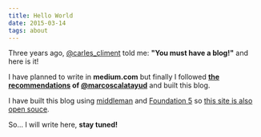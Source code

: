 ```yaml
---
title: Hello World
date: 2015-03-14
tags: about
---
```


Three years ago, [@carles_climent](https://twitter.com/carles_climent) told me: **"You must have a blog!"** and here is it!

I have planned to write in **medium.com** but finally I followed **[the recommendations](http://marcos-calatayud.com/blog/reasons-to-build-your-own-blog/) of [@marcoscalatayud](https://twitter.com/marcoscalatayud)** and built this blog.

I have built this blog using [middleman](https://middlemanapp.com/) and [Foundation 5](http://foundation.zurb.com/) so [this site is also open souce](https://github.com/vibaiher/vibaiher.com).

So... I will write here, **stay tuned!**
